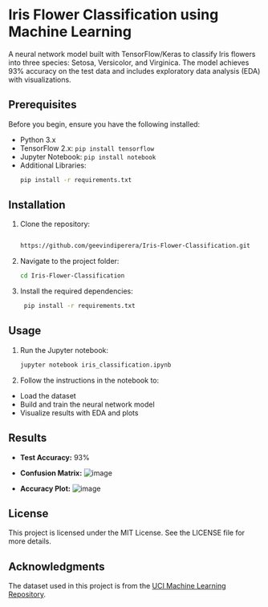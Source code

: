 # Iris Flower Classification using Machine Learning

A neural network model built with TensorFlow/Keras to classify Iris flowers into three species: Setosa, Versicolor, and Virginica. The model achieves 93% accuracy on the test data and includes exploratory data analysis (EDA) with visualizations.

## Prerequisites
Before you begin, ensure you have the following installed:

- Python 3.x  
- TensorFlow 2.x: `pip install tensorflow`  
- Jupyter Notebook: `pip install notebook`  
- Additional Libraries:  
  ```bash
  pip install -r requirements.txt

## Installation
1. Clone the repository:
    ```bash

   https://github.com/geevindiperera/Iris-Flower-Classification.git

3. Navigate to the project folder:
    ```bash
   cd Iris-Flower-Classification

4. Install the required dependencies:
    ```bash
     pip install -r requirements.txt

## Usage
1. Run the Jupyter notebook:
   ```bash
   jupyter notebook iris_classification.ipynb

3. Follow the instructions in the notebook to:
- Load the dataset
- Build and train the neural network model
- Visualize results with EDA and plots

## Results
- **Test Accuracy:** 93%
- **Confusion Matrix:**
![image](https://github.com/user-attachments/assets/4a02e671-9760-4039-bad2-e165a1623d21)


- **Accuracy Plot:**
![image](https://github.com/user-attachments/assets/b494142b-34f7-43ed-bca4-4a57340c2b7d)

## License
This project is licensed under the MIT License. See the LICENSE file for more details.

## Acknowledgments
The dataset used in this project is from the [UCI Machine Learning Repository](https://archive.ics.uci.edu/ml/datasets/Iris).
